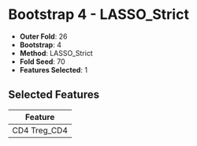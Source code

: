 # Bootstrap 4 - LASSO_Strict

- **Outer Fold**: 26
- **Bootstrap**: 4
- **Method**: LASSO_Strict
- **Fold Seed**: 70
- **Features Selected**: 1

## Selected Features

| Feature |
|---------|
| CD4 Treg_CD4 |
